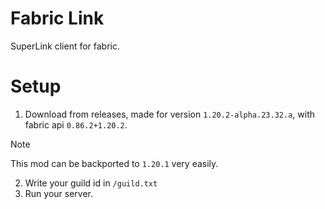 # Fabric Link
SuperLink client for fabric.

# Setup
1. Download from releases, made for version `1.20.2-alpha.23.32.a`, 
with fabric api `0.86.2+1.20.2`.
> [!NOTE]  
> This mod can be backported to `1.20.1` very easily.

2. Write your guild id in `/guild.txt`
3. Run your server.
